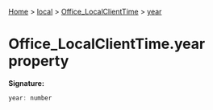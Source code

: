 [Home](./index) &gt; [local](local.md) &gt; [Office\_LocalClientTime](local.office_localclienttime.md) &gt; [year](local.office_localclienttime.year.md)

# Office\_LocalClientTime.year property


**Signature:**
```javascript
year: number
```
